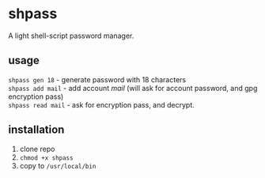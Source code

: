 # shpass
A light shell-script password manager.

## usage
`shpass gen 18` - generate password with 18 characters  
`shpass add mail` - add account *mail* (will ask for account password, and gpg encryption pass)  
`shpass read mail` - ask for encryption pass, and decrypt.  

## installation
1. clone repo
2. `chmod +x shpass`
3. copy to `/usr/local/bin`

